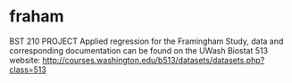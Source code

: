 # fraham
BST 210 PROJECT
Applied regression for the Framingham Study, data and corresponding documentation can be found on the UWash Biostat 513 website: http://courses.washington.edu/b513/datasets/datasets.php?class=513
